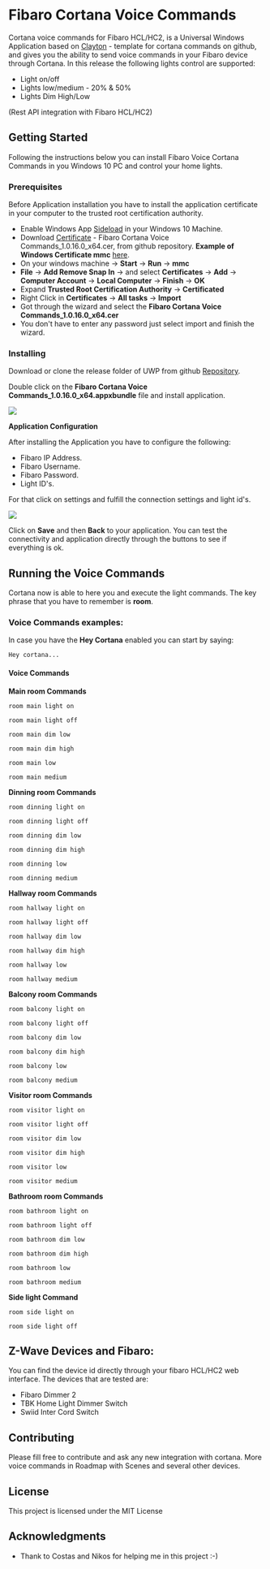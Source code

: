# Fibaro Cortana Voice Commands

Cortana voice commands for Fibaro HCL/HC2, is a Universal Windows Application based on  [Clayton](https://github.com/crclayton/custom-cortana-commands-template) - template for cortana commands on github, and gives you the ability to send voice commands in your Fibaro device through Cortana. In this release the following lights control are supported:
 
* Light on/off 
* Lights low/medium - 20%  & 50%
* Lights Dim High/Low  

(Rest API integration with Fibaro HCL/HC2)

## Getting Started

Following the instructions below you can install Fibaro Voice Cortana Commands in you Windows 10 PC and control your home lights.

### Prerequisites

Before Application installation you have to install the application certificate in your computer to the trusted root certification authority.

* Enable Windows App [Sideload](https://www.windowscentral.com/how-enable-windows-10-sideload-apps-outside-store) in your Windows 10 Machine.
* Download [Certificate](https://github.com/evkapsal/Fibaro-Cortana-Voice-Commands/tree/master/Fibaro%20Cortana%20Voice%20Commands/AppPackages/Fibaro%20Cortana%20Voice%20Commands_1.0.16.0_Test) - Fibaro Cortana Voice Commands_1.0.16.0_x64.cer, from github repository.
**Example of Windows Certificate mmc** [here](https://technet.microsoft.com/en-us/library/dd632619.aspx).
* On your windows machine -> **Start** -> **Run** -> **mmc**
* **File** -> **Add Remove Snap In** -> and select **Certificates** -> **Add** -> **Computer Account** -> **Local Computer** -> **Finish** -> **OK**
* Expand **Trusted Root Certification Authority** -> **Certificated**
* Right Click in **Certificates** -> **All tasks** -> **Import**
* Got through the wizard and select the **Fibaro Cortana Voice Commands_1.0.16.0_x64.cer** 
* You don't have to enter any password just select import and finish the wizard.

### Installing

Download or clone the release folder of UWP from github [Repository](https://github.com/evkapsal/Fibaro-Cortana-Voice-Commands/tree/master/Fibaro%20Cortana%20Voice%20Commands/AppPackages/Fibaro%20Cortana%20Voice%20Commands_1.0.16.0_Test).

Double click on the **Fibaro Cortana Voice Commands_1.0.16.0_x64.appxbundle** file and install application. 

![](https://pgp6oq.am.files.1drv.com/y4mFLJg89WIc6RFTCoMa6VlrbRTIF56Cckok4K3XluBk881UepCfB1PNNY3e6FNQ2DaE2ClXMWdXG3wrhLZY_w-bS5Xlfp0562dEeOCZz_gGgknUAb96q_1i6xUlxYB57FFWJFFMGND4CPnpikWvhfLK-ilPVMtqeIS1hfdJl4wyI8PJS5pEL0ABv9kZfGI9D9MC4s2wCcNRaOmN5FDKz-GsA?width=660&height=401&cropmode=none)


**Application Configuration**

After installing the Application you have to configure the following:

* Fibaro IP Address.
* Fibaro Username.
* Fibaro Password.
* Light ID's.

For that click on settings and fulfill the connection settings and light id's.

![](https://194hra.am.files.1drv.com/y4mgO3dT_wFix_1uhlcY3EsG1PmUDs8T0OC25JzYBbZRCnOAgjVWCwdj-UH6--yWSwot5lVbpF18rwJRgIdu9kj6Ugs64pKO82zIr3GluCYkxinB1Eukq93HFgtbmSUrwTcJbkSr0-Vo-OlgcUrewXdxHeKEldCSa0lReno0jrtS1xQ42wvlSksrmK3Wxmb_2yeGcOd3CZ11T0u7h5eLHTAQQ?width=982&height=1024&cropmode=none)

Click on **Save** and then **Back** to your application.
You can test the connectivity and application directly through the buttons to see if everything is ok.


## Running the Voice Commands

Cortana now is able to here you and execute the light commands. The key phrase that you have to remember is **room**.

### Voice Commands examples:

In case you have the **Hey Cortana** enabled you can start by saying:

```
Hey cortana...
```

#### Voice Commands

**Main room Commands**

```
room main light on
```

```
room main light off
```

```
room main dim low
```

```
room main dim high
```

```
room main low
```

```
room main medium
```

**Dinning room Commands**

```
room dinning light on
```

```
room dinning light off
```

```
room dinning dim low
```

```
room dinning dim high
```

```
room dinning low
```

```
room dinning medium
```

**Hallway room Commands**

```
room hallway light on
```

```
room hallway light off
```

```
room hallway dim low
```

```
room hallway dim high
```

```
room hallway low
```

```
room hallway medium
```

**Balcony room Commands**

```
room balcony light on
```

```
room balcony light off
```

```
room balcony dim low
```

```
room balcony dim high
```

```
room balcony low
```

```
room balcony medium
```

**Visitor room Commands**

```
room visitor light on
```

```
room visitor light off
```

```
room visitor dim low
```

```
room visitor dim high
```

```
room visitor low
```

```
room visitor medium
```

**Bathroom room Commands**

```
room bathroom light on
```

```
room bathroom light off
```

```
room bathroom dim low
```

```
room bathroom dim high
```

```
room bathroom low
```

```
room bathroom medium
```

**Side light Command**

```
room side light on
```

```
room side light off
```


## Z-Wave Devices and Fibaro:

You can find the device id directly through your fibaro HCL/HC2 web interface.
The devices that are tested are:

* Fibaro Dimmer 2
* TBK Home Light Dimmer Switch
* Swiid Inter Cord Switch


## Contributing

Please fill free to contribute and ask any new integration with cortana. More voice commands in Roadmap with Scenes and several other devices.


## License

This project is licensed under the MIT License

## Acknowledgments

* Thank to Costas and Nikos for helping me in this project :-)


